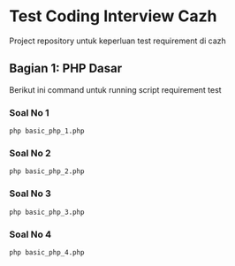 # Test Coding Interview Cazh
Project repository untuk keperluan test requirement di cazh

## Bagian 1: PHP Dasar

Berikut ini command untuk running script requirement test

### Soal No 1

```
php basic_php_1.php
```

### Soal No 2

```
php basic_php_2.php
```

### Soal No 3

```
php basic_php_3.php
```

### Soal No 4

```
php basic_php_4.php
```
